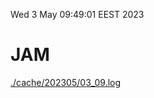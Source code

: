 Wed  3 May 09:49:01 EEST 2023
# JAM
<a href='./cache/202305/03_09.log'>./cache/202305/03_09.log</a>
